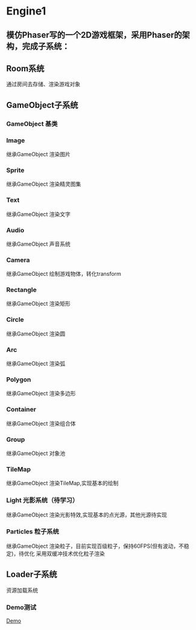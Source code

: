 # Engine1
 
## 模仿Phaser写的一个2D游戏框架，采用Phaser的架构，完成子系统：

## Room系统
  通过房间去存储、渲染游戏对象
## GameObject子系统
### GameObject 基类
### Image
继承GameObject 渲染图片
### Sprite
继承GameObject 渲染精灵图集
### Text
继承GameObject 渲染文字
### Audio
继承GameObject 声音系统
### Camera
继承GameObject 绘制游戏物体，转化transform
### Rectangle
继承GameObject 渲染矩形
### Circle
继承GameObject 渲染圆
### Arc
继承GameObject 渲染弧
### Polygon
继承GameObject 渲染多边形
### Container
继承GameObject 渲染组合体
### Group
继承GameObject 对象池
### TileMap
继承GameObject 渲染TileMap,实现基本的绘制
### Light 光影系统（待学习）
继承GameObject 渲染光影特效,实现基本的点光源，其他光源待实现
### Particles 粒子系统
继承GameObject 渲染粒子，目前实现百级粒子，保持60FPS(但有波动，不稳定)，待优化
采用双缓冲技术优化粒子渲染
## Loader子系统
资源加载系统

### Demo测试
[Demo](http://112.74.35.246/demo8)

